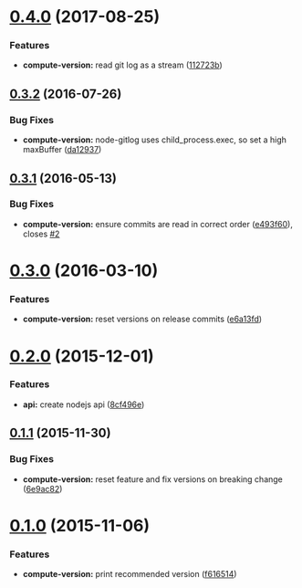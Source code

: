 <a name="0.4.0"></a>
# [0.4.0](https://github.com/JamieMason/conventional-recommended-version/compare/0.3.2...0.4.0) (2017-08-25)


### Features

* **compute-version:** read git log as a stream ([112723b](https://github.com/JamieMason/conventional-recommended-version/commit/112723b))



<a name="0.3.2"></a>
## [0.3.2](https://github.com/JamieMason/conventional-recommended-version/compare/0.3.1...0.3.2) (2016-07-26)


### Bug Fixes

* **compute-version:** node-gitlog uses child_process.exec, so set a high maxBuffer ([da12937](https://github.com/JamieMason/conventional-recommended-version/commit/da12937))



<a name="0.3.1"></a>
## [0.3.1](https://github.com/JamieMason/conventional-recommended-version/compare/0.3.0...0.3.1) (2016-05-13)


### Bug Fixes

* **compute-version:** ensure commits are read in correct order ([e493f60](https://github.com/JamieMason/conventional-recommended-version/commit/e493f60)), closes [#2](https://github.com/JamieMason/conventional-recommended-version/issues/2)



<a name="0.3.0"></a>
# [0.3.0](https://github.com/JamieMason/conventional-recommended-version/compare/0.2.0...0.3.0) (2016-03-10)


### Features

* **compute-version:** reset versions on release commits ([e6a13fd](https://github.com/JamieMason/conventional-recommended-version/commit/e6a13fd))



<a name="0.2.0"></a>
# [0.2.0](https://github.com/JamieMason/conventional-recommended-version/compare/0.1.1...0.2.0) (2015-12-01)


### Features

* **api:** create nodejs api ([8cf496e](https://github.com/JamieMason/conventional-recommended-version/commit/8cf496e))



<a name="0.1.1"></a>
## [0.1.1](https://github.com/JamieMason/conventional-recommended-version/compare/0.1.0...0.1.1) (2015-11-30)


### Bug Fixes

* **compute-version:** reset feature and fix versions on breaking change ([6e9ac82](https://github.com/JamieMason/conventional-recommended-version/commit/6e9ac82))



<a name="0.1.0"></a>
# [0.1.0](https://github.com/JamieMason/conventional-recommended-version/compare/f616514...0.1.0) (2015-11-06)


### Features

* **compute-version:** print recommended version ([f616514](https://github.com/JamieMason/conventional-recommended-version/commit/f616514))



